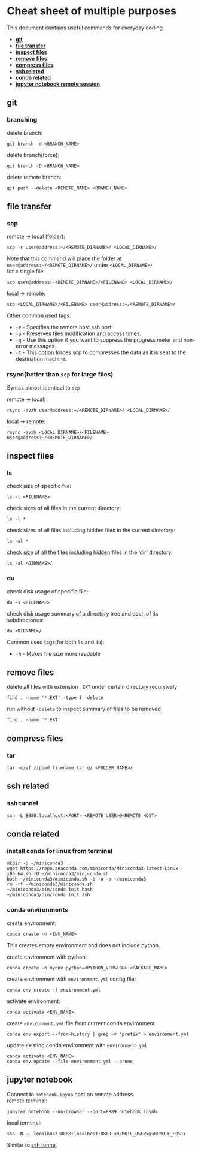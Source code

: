 # Cheat sheet of multiple purposes
This document contains useful commands for everyday coding.
- [**git**](#git)
- [**file transfer**](#file-transfer)
- [**inspect files**](#inspect-files)
- [**remove files**](#remove-files)
- [**compress files**](#compress-files)
- [**ssh related**](#ssh-related)
- [**conda related**](#conda-related)
- [**jupyter notebook remote session**](#jupyter-notebook)
## git
### branching
delete branch: <br>
```
git branch -d <BRANCH_NAME>
```
delete branch(force): <br>
```
git branch -D <BRANCH_NAME>
```
delete remote branch: <br>
```
git push --delete <REMOTE_NAME> <BRANCH_NAME>
```
## file transfer
### scp
remote -> local (folder): <br>
```
scp -r user@address:~/<REMOTE_DIRNAME>/ <LOCAL_DIRNAME>/
```
Note that this command will place the folder at `user@address:~/<REMOTE_DIRNAME>/` under `<LOCAL_DIRNAME>/` <br>
for a single file: <br>
```
scp user@address:~<REMOTE_DIRNAME>/<FILENAME> <LOCAL_DIRNAME>/
```
local -> remote:
```
scp <LOCAL_DIRNAME>/<FILENAME> user@address:~/<REMOTE_DIRNAME>/
```

Other common used tags:

- `-P` - Specifies the remote host ssh port.
- `-p` - Preserves files modification and access times.
- `-q` - Use this option if you want to suppress the progress meter and non-error messages.
- `-C` - This option forces scp to compresses the data as it is sent to the destination machine.

### rsync(better than `scp` for large files)
Syntax almost identical to `scp`

remote -> local: <br>
```
rsync -avzh user@address:~/<REMOTE_DIRNAME>/ <LOCAL_DIRNAME>/
```

local -> remote:
```
rsync -avzh <LOCAL_DIRNAME>/<FILENAME> user@address:~/<REMOTE_DIRNAME>/
```
## inspect files
### ls
check size of specific file:
```
ls -l <FILENAME>
```
check sizes of all files in the current directory:
```
ls -l *
```
check sizes of all files including hidden files in the current directory:
```
ls -al * 
```
check size of all the files including hidden files in the ‘dir’ directory:
```
ls -al <DIRNAME>/
```
### du
check disk usage of specific file:
```
du -s <FILENAME>
```
check disk usage summary of a directory tree and each of its subdirectories:
```
du <DIRNAME>/
```
Common used tags(for both `ls` and `du`):

- `-h` - Makes file size more readable

## remove files
delete all files with extension `.EXT` under certain directory recursively
```
find . -name '*.EXT' -type f -delete
```
run without `-delete` to inspect summary of files to be removed
```
find . -name '*.EXT'
```
## compress files
### tar
```
tar -czvf zipped_filename.tar.gz <FOLDER_NAME>/
```

## ssh related
### ssh tunnel
```
ssh -L 8080:localhost:<PORT> <REMOTE_USER>@<REMOTE_HOST>
```

## conda related
### install conda for linux from terminal
```
mkdir -p ~/miniconda3
wget https://repo.anaconda.com/miniconda/Miniconda3-latest-Linux-x86_64.sh -O ~/miniconda3/miniconda.sh
bash ~/miniconda3/miniconda.sh -b -u -p ~/miniconda3
rm -rf ~/miniconda3/miniconda.sh
~/miniconda3/bin/conda init bash
~/miniconda3/bin/conda init zsh
```
### conda environments
create environment:
```
conda create -n <ENV_NAME>
```
This creates empty environment and does not include python. <br/>

create environment with python:
```
conda create -n myenv python=<PYTHON_VERSION> <PACKAGE_NAME>
```
create environment with `environment.yml` config file:
```
conda env create -f environment.yml
```
activate environment:
```
conda activate <ENV_NAME>
```
create `environment.yml` file from current conda environment
```
conda env export --from-history | grep -v "prefix" > environment.yml
```
update existing conda environment with `environment.yml`
```
conda activate <ENV_NAME>
conda env update --file environment.yml --prune
```

## jupyter notebook
Connect to `notebook.ipynb` host on remote address. <br/>
remote terminal:
```
jupyter notebook --no-browser --port=8889 notebook.ipynb
```
local terminal:
```
ssh -N -L localhost:8888:localhost:8889 <REMOTE_USER>@<REMOTE_HOST>
```
Similar to [ssh tunnel](#ssh-tunnel)
